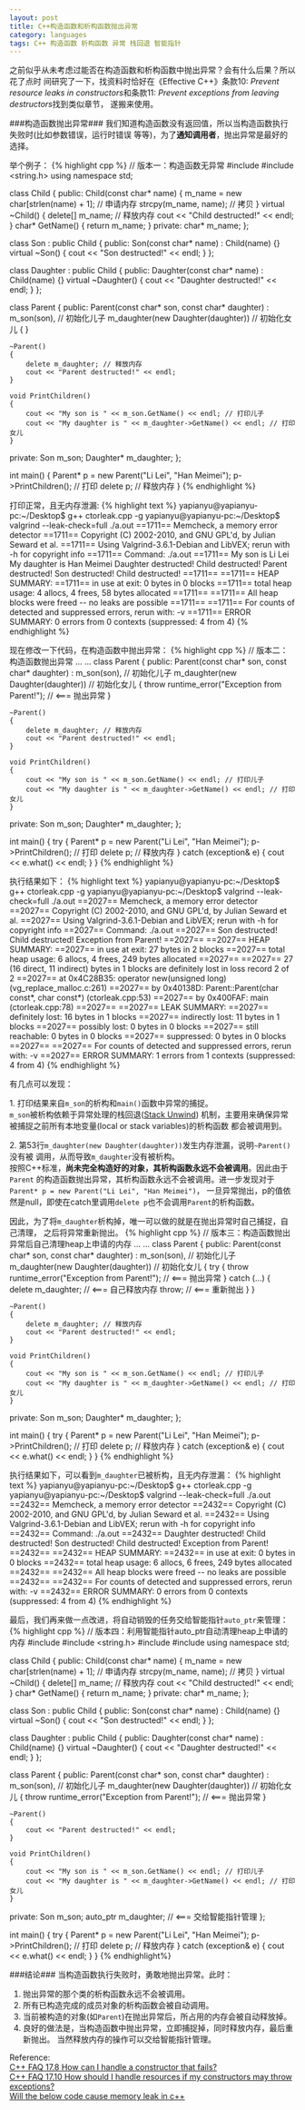 ```yaml
---
layout: post
title: C++构造函数和析构函数抛出异常
category: languages
tags: C++ 构造函数 析构函数 异常 栈回退 智能指针
---
```


之前似乎从未考虑过能否在构造函数和析构函数中抛出异常？会有什么后果？所以花了点时
间研究了一下，找资料时恰好在《Effective C++》条款10: *Prevent resource leaks in
constructors*和条款11: *Prevent exceptions from leaving destructors*找到类似章节，
遂搬来使用。

###构造函数抛出异常###
我们知道构造函数没有返回值，所以当构造函数执行失败时(比如参数错误，运行时错误
等等)，为了**通知调用者**，抛出异常是最好的选择。

举个例子：
{% highlight cpp %}
// 版本一：构造函数无异常
#include <iostream>
#include <string.h>
using namespace std;

class Child
{
public:
    Child(const char* name)
    {
        m_name = new char[strlen(name) + 1]; // 申请内存
        strcpy(m_name, name); // 拷贝
    }
    virtual ~Child()
    {
        delete[] m_name; // 释放内存
        cout << "Child destructed!" << endl;
    }
    char* GetName()
    {
        return m_name;
    }
private:
    char* m_name;
};

class Son : public Child
{
public:
    Son(const char* name) : Child(name) {}
    virtual ~Son()
    {
        cout << "Son destructed!" << endl;
    }
};

class Daughter : public Child
{
public:
    Daughter(const char* name) : Child(name) {}
    virtual ~Daughter()
    {
        cout << "Daughter destructed!" << endl;
    }
};

class Parent
{
public:
    Parent(const char* son, const char* daughter) :
    m_son(son), // 初始化儿子
    m_daughter(new Daughter(daughter)) // 初始化女儿
    {
    }

    ~Parent()
    {
        delete m_daughter; // 释放内存
        cout << "Parent destructed!" << endl;
    }

    void PrintChildren()
    {
        cout << "My son is " << m_son.GetName() << endl; // 打印儿子
        cout << "My daughter is " << m_daughter->GetName() << endl; // 打印女儿
    }
private:
    Son m_son;
    Daughter* m_daughter;
};

int main()
{
    Parent* p = new Parent("Li Lei", "Han Meimei");
    p->PrintChildren(); // 打印
    delete p; // 释放内存
}
{% endhighlight %}

打印正常，且无内存泄漏:
{% highlight text %}
yapianyu@yapianyu-pc:~/Desktop$ g++ ctorleak.cpp -g
yapianyu@yapianyu-pc:~/Desktop$ valgrind --leak-check=full ./a.out
==1711== Memcheck, a memory error detector
==1711== Copyright (C) 2002-2010, and GNU GPL'd, by Julian Seward et al.
==1711== Using Valgrind-3.6.1-Debian and LibVEX; rerun with -h for copyright info
==1711== Command: ./a.out
==1711== 
My son is Li Lei
My daughter is Han Meimei
Daughter destructed!
Child destructed!
Parent destructed!
Son destructed!
Child destructed!
==1711== 
==1711== HEAP SUMMARY:
==1711==     in use at exit: 0 bytes in 0 blocks
==1711==   total heap usage: 4 allocs, 4 frees, 58 bytes allocated
==1711== 
==1711== All heap blocks were freed -- no leaks are possible
==1711== 
==1711== For counts of detected and suppressed errors, rerun with: -v
==1711== ERROR SUMMARY: 0 errors from 0 contexts (suppressed: 4 from 4)
{% endhighlight %}

现在修改一下代码，在构造函数中抛出异常：
{% highlight cpp %}
// 版本二：构造函数抛出异常
... ...
class Parent
{
public:
    Parent(const char* son, const char* daughter) :
    m_son(son), // 初始化儿子
    m_daughter(new Daughter(daughter)) // 初始化女儿
    {
        throw runtime_error("Exception from Parent!"); // <=== 抛出异常
    }

    ~Parent()
    {
        delete m_daughter; // 释放内存
        cout << "Parent destructed!" << endl;
    }

    void PrintChildren()
    {
        cout << "My son is " << m_son.GetName() << endl; // 打印儿子
        cout << "My daughter is " << m_daughter->GetName() << endl; // 打印女儿
    }
private:
    Son m_son;
    Daughter* m_daughter;
};

int main()
{
    try
    {
        Parent* p = new Parent("Li Lei", "Han Meimei");
        p->PrintChildren(); // 打印
        delete p; // 释放内存
    }
    catch (exception& e)
    {
        cout << e.what() << endl;
    }
}
{% endhighlight %}

执行结果如下：
{% highlight text %}
yapianyu@yapianyu-pc:~/Desktop$ g++ ctorleak.cpp -g
yapianyu@yapianyu-pc:~/Desktop$ valgrind --leak-check=full ./a.out
==2027== Memcheck, a memory error detector
==2027== Copyright (C) 2002-2010, and GNU GPL'd, by Julian Seward et al.
==2027== Using Valgrind-3.6.1-Debian and LibVEX; rerun with -h for copyright info
==2027== Command: ./a.out
==2027== 
Son destructed!
Child destructed!
Exception from Parent!
==2027== 
==2027== HEAP SUMMARY:
==2027==     in use at exit: 27 bytes in 2 blocks
==2027==   total heap usage: 6 allocs, 4 frees, 249 bytes allocated
==2027== 
==2027== 27 (16 direct, 11 indirect) bytes in 1 blocks are definitely lost in loss record 2 of 2
==2027==    at 0x4C28B35: operator new(unsigned long) (vg_replace_malloc.c:261)
==2027==    by 0x40138D: Parent::Parent(char const*, char const*) (ctorleak.cpp:53)
==2027==    by 0x400FAF: main (ctorleak.cpp:78)
==2027== 
==2027== LEAK SUMMARY:
==2027==    definitely lost: 16 bytes in 1 blocks
==2027==    indirectly lost: 11 bytes in 1 blocks
==2027==      possibly lost: 0 bytes in 0 blocks
==2027==    still reachable: 0 bytes in 0 blocks
==2027==         suppressed: 0 bytes in 0 blocks
==2027== 
==2027== For counts of detected and suppressed errors, rerun with: -v
==2027== ERROR SUMMARY: 1 errors from 1 contexts (suppressed: 4 from 4)
{% endhighlight %}

有几点可以发现：

1\. 打印结果来自`m_son`的析构和`main()`函数中异常的捕捉。  
`m_son`被析构依赖于异常处理的栈回退([Stack
Unwind](http://en.wikibooks.org/wiki/C%2B%2B_Programming/Exception_Handling#Stack_unwinding))
机制，主要用来确保异常被捕捉之前所有本地变量(local or stack variables)的析构函数
都会被调用到。

2\. 第53行`m_daughter(new Daughter(daughter))`发生内存泄漏，说明`~Parent()`没有被
调用，从而导致`m_daughter`没有被析构。  
按照C++标准，**尚未完全构造好的对象，其析构函数永远不会被调用**。因此由于`Parent`
的构造函数抛出异常，其析构函数永远不会被调用。进一步发现对于`Parent* p = new Parent("Li Lei", "Han Meimei")`，
一旦异常抛出，p的值依然是null，即使在catch里调用`delete p`也不会调用`Parent`的析构函数。

因此，为了将`m_daughter`析构掉，唯一可以做的就是在抛出异常时自己捕捉，自己清理，
之后将异常重新抛出。
{% highlight cpp %}
// 版本三：构造函数抛出异常后自己清理heap上申请的内存
... ...
class Parent
{
public:
    Parent(const char* son, const char* daughter) :
    m_son(son), // 初始化儿子
    m_daughter(new Daughter(daughter)) // 初始化女儿
    {
        try
        {
            throw runtime_error("Exception from Parent!"); // <=== 抛出异常
        }
        catch (...)
        {
            delete m_daughter; // <=== 自己释放内存
            throw; // <=== 重新抛出
        }
    }

    ~Parent()
    {
        delete m_daughter; // 释放内存
        cout << "Parent destructed!" << endl;
    }

    void PrintChildren()
    {
        cout << "My son is " << m_son.GetName() << endl; // 打印儿子
        cout << "My daughter is " << m_daughter->GetName() << endl; // 打印女儿
    }
private:
    Son m_son;
    Daughter* m_daughter;
};

int main()
{
    try
    {
        Parent* p = new Parent("Li Lei", "Han Meimei");
        p->PrintChildren(); // 打印
        delete p; // 释放内存
    }
    catch (exception& e)
    {
        cout << e.what() << endl;
    }
}
{% endhighlight %}

执行结果如下，可以看到`m_daughter`已被析构，且无内存泄漏：
{% highlight text %}
yapianyu@yapianyu-pc:~/Desktop$ g++ ctorleak.cpp -g
yapianyu@yapianyu-pc:~/Desktop$ valgrind --leak-check=full ./a.out
==2432== Memcheck, a memory error detector
==2432== Copyright (C) 2002-2010, and GNU GPL'd, by Julian Seward et al.
==2432== Using Valgrind-3.6.1-Debian and LibVEX; rerun with -h for copyright info
==2432== Command: ./a.out
==2432== 
Daughter destructed!
Child destructed!
Son destructed!
Child destructed!
Exception from Parent!
==2432== 
==2432== HEAP SUMMARY:
==2432==     in use at exit: 0 bytes in 0 blocks
==2432==   total heap usage: 6 allocs, 6 frees, 249 bytes allocated
==2432== 
==2432== All heap blocks were freed -- no leaks are possible
==2432== 
==2432== For counts of detected and suppressed errors, rerun with: -v
==2432== ERROR SUMMARY: 0 errors from 0 contexts (suppressed: 4 from 4)
{% endhighlight %}

最后，我们再来做一点改进，将自动销毁的任务交给智能指针`auto_ptr`来管理：
{% highlight cpp %}
// 版本四：利用智能指针auto_ptr自动清理heap上申请的内存
#include <iostream>
#include <string.h>
#include <stdexcept>
#include <memory>
using namespace std;

class Child
{
public:
    Child(const char* name)
    {
        m_name = new char[strlen(name) + 1]; // 申请内存
        strcpy(m_name, name); // 拷贝
    }
    virtual ~Child()
    {
        delete[] m_name; // 释放内存
        cout << "Child destructed!" << endl;
    }
    char* GetName()
    {
        return m_name;
    }
private:
    char* m_name;
};

class Son : public Child
{
public:
    Son(const char* name) : Child(name) {}
    virtual ~Son()
    {
        cout << "Son destructed!" << endl;
    }
};

class Daughter : public Child
{
public:
    Daughter(const char* name) : Child(name) {}
    virtual ~Daughter()
    {
        cout << "Daughter destructed!" << endl;
    }
};

class Parent
{
public:
    Parent(const char* son, const char* daughter) :
    m_son(son), // 初始化儿子
    m_daughter(new Daughter(daughter)) // 初始化女儿
    {
        throw runtime_error("Exception from Parent!"); // <=== 抛出异常
    }

    ~Parent()
    {
        cout << "Parent destructed!" << endl;
    }

    void PrintChildren()
    {
        cout << "My son is " << m_son.GetName() << endl; // 打印儿子
        cout << "My daughter is " << m_daughter->GetName() << endl; // 打印女儿
    }
private:
    Son m_son;
    auto_ptr<Daughter> m_daughter; // <=== 交给智能指针管理
};

int main()
{
    try
    {
        Parent* p = new Parent("Li Lei", "Han Meimei");
        p->PrintChildren(); // 打印
        delete p; // 释放内存
    }
    catch (exception& e)
    {
        cout << e.what() << endl;
    }
}
{% endhighlight%}

###结论###
当构造函数执行失败时，勇敢地抛出异常。此时：  
1. 抛出异常的那个类的析构函数永远不会被调用。  
2. 所有已构造完成的成员对象的析构函数会被自动调用。  
3. 当前被构造的对象(如`Parent`)在抛出异常后，所占用的内存会被自动释放掉。  
4. 良好的做法是，当构造函数中抛出异常，立即捕捉掉，同时释放内存，最后重新抛出。
   当然释放内存的操作可以交给智能指针管理。

Reference:  
[C++ FAQ 17.8 How can I handle a constructor that fails?](http://www.parashift.com/c++-faq-lite/ctors-can-throw.html)  
[C++ FAQ 17.10 How should I handle resources if my constructors may throw exceptions?](http://www.parashift.com/c++-faq-lite/selfcleaning-members.html)  
[Will the below code cause memory leak in c++](http://stackoverflow.com/questions/147572/will-the-below-code-cause-memory-leak-in-c)  
